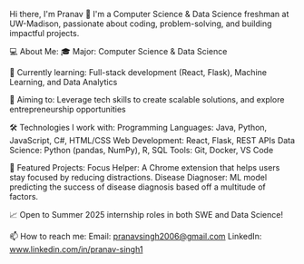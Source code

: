 Hi there, I'm Pranav 👋
I'm a Computer Science & Data Science freshman at UW-Madison, passionate about coding, problem-solving, and building impactful projects.

💻 About Me:
🎓 Major: Computer Science & Data Science

🏢 Currently learning: Full-stack development (React, Flask), Machine Learning, and Data Analytics

🎯 Aiming to: Leverage tech skills to create scalable solutions, and explore entrepreneurship opportunities


🛠️ Technologies I work with:
Programming Languages: Java, Python, JavaScript, C#, HTML/CSS
Web Development: React, Flask, REST APIs
Data Science: Python (pandas, NumPy), R, SQL
Tools: Git, Docker, VS Code

🌟 Featured Projects:
Focus Helper: A Chrome extension that helps users stay focused by reducing distractions.
Disease Diagnoser: ML model predicting the success of disease diagnosis based off a multitude of factors.

📈 Open to Summer 2025 internship roles in both SWE and Data Science!

📫 How to reach me:
Email: pranavsingh2006@gmail.com
LinkedIn: www.linkedin.com/in/pranav-singh1

